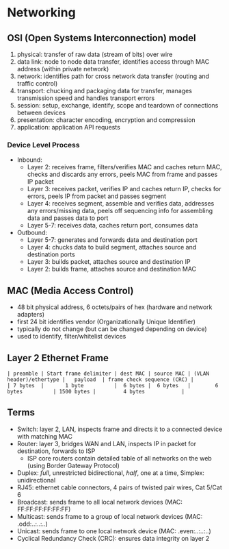 # Networking

## OSI (Open Systems Interconnection) model

1. physical: transfer of raw data (stream of bits) over wire
1. data link: node to node data transfer, identifies access through MAC address (within private network)
1. network: identifies path for cross network data transfer (routing and traffic control)
1. transport: chucking and packaging data for transfer, manages transmission speed and handles transport errors
1. session: setup, exchange, identify, scope and teardown of connections between devices
1. presentation: character encoding, encryption and compression
1. application: application API requests

### Device Level Process

- Inbound:
  - Layer 2: receives frame, filters/verifies MAC and caches return MAC, checks and discards any errors, peels MAC from frame and passes IP packet
  - Layer 3: receives packet, verifies IP and caches return IP, checks for errors, peels IP from packet and passes segment
  - Layer 4: receives segment, assemble and verifies data, addresses any errors/missing data, peels off sequencing info for assembling data and passes data to port
  - Layer 5-7: receives data, caches return port, consumes data
- Outbound:
  - Layer 5-7: generates and forwards data and destination port
  - Layer 4: chucks data to build segment, attaches source and destination ports
  - Layer 3: builds packet, attaches source and destination IP
  - Layer 2: builds frame, attaches source and destination MAC

## MAC (Media Access Control)

- 48 bit physical address, 6 octets/pairs of hex (hardware and network adapters)
- first 24 bit identifies vendor (Organizationally Unique Identifier)
- typically do not change (but can be changed depending on device)
- used to identify, filter/whitelist devices

## Layer 2 Ethernet Frame

```text
| preamble | Start frame delimiter | dest MAC | source MAC | (VLAN header)/ethertype |   payload  | frame check sequence (CRC) |
| 7 bytes  |       1 byte          |  6 bytes |  6 bytes   |        6 bytes          | 1500 bytes |         4 bytes            |
```

## Terms

- Switch: layer 2, LAN, inspects frame and directs it to a connected device with matching MAC
- Router: layer 3, bridges WAN and LAN, inspects IP in packet for destination, forwards to ISP
  - ISP core routers contain detailed table of all networks on the web (using Border Gateway Protocol)
- Duplex: _full_, unrestricted bidirectional, _half_, one at a time, Simplex: unidirectional
- RJ45: ethernet cable connectors, 4 pairs of twisted pair wires, Cat 5/Cat 6
- Broadcast: sends frame to all local network devices (MAC: FF:FF:FF:FF:FF:FF)
- Multicast: sends frame to a group of local network devices (MAC: .odd:..:..:..)
- Unicast: sends frame to one local network device (MAC: .even:..:..:..)
- Cyclical Redundancy Check (CRC): ensures data integrity on layer 2
